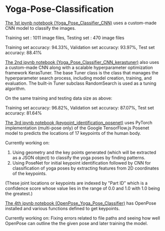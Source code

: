 # Yoga-Pose-Classification

[The 1st ipynb notebook (Yoga_Pose_Classifier_CNN)](https://github.com/yj2811/Yoga-Pose-Classification/blob/main/Yoga_Pose_Classifier_CNN.ipynb) uses a custom-made CNN model to classify the images. 

Training set : 1011 image files,
Testing set : 470 image files

Training set accuracy: 94.33%,
Validation set accuracy: 93.97%,
Test set accuracy: 88.41%

[The 2nd ipynb notebook (Yoga_Pose_Classifier_CNN_kerastuner)](https://github.com/yj2811/Yoga-Pose-Classification/blob/main/Yoga_Pose_Classifier_CNN_kerastuner.ipynb) also uses a custom-made CNN along with a scalable hyperparameter optimization framework KerasTuner. The base Tuner class is the class that manages the hyperparameter search process, including model creation, training, and evaluation. The built-in Tuner subclass RandomSearch is used as a tuning algorithm.

On the same training and testing data size as above:

Training set accuracy: 96.82%,
Validation set accuracy: 87.07%,
Test set accuracy: 81.64%

[The 3rd ipynb notebook (keypoint_identification_posenet)](https://github.com/yj2811/Yoga-Pose-Classification/blob/main/keypoint_identification_posenet_.ipynb) uses PyTorch implementation (multi-pose only) of the Google TensorFlow.js Posenet model to predicts the locations of 17 keypoints of the human body.

Currently working on: 
1. Using geometry and the key points generated (which will be extracted as a JSON object) to classify the yoga poses by finding patterns.
2. Using PoseNet for initial keypoint identification followed by CNN for classification of yoga poses by extracting features from 2D coordinates of the keypoints.

(These joint locations or keypoints are indexed by "Part ID” which is a confidence score whose value lies in the range of 0.0 and 1.0 with 1.0 being the greatest.)

[The 4th ipynb notebook (OpenPose_Yoga_Pose_Classifier)](https://github.com/yj2811/Yoga-Pose-Classification/blob/main/OpenPose_Yoga_Pose_Classifier.ipynb) has OpenPose installed and various functions defined to get keypoints.

Currently working on: Fixing errors related to file paths and seeing how well OpenPose can outline the the given pose and later training the model.
